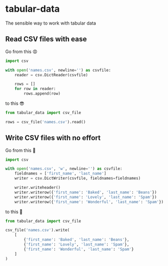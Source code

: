 # tabular-data

The sensible way to work with tabular data

## Read CSV files with ease

Go from this 😡

```python
import csv

with open('names.csv', newline='') as csvfile:
    reader = csv.DictReader(csvfile)

    rows = []
    for row in reader:
        rows.append(row)
```

to this 😎

```python
from tabular_data import csv_file

rows = csv_file('names.csv').read()
```

## Write CSV files with no effort

Go from this 🤮

```python
import csv

with open('names.csv', 'w', newline='') as csvfile:
    fieldnames = ['first_name', 'last_name']
    writer = csv.DictWriter(csvfile, fieldnames=fieldnames)

    writer.writeheader()
    writer.writerow({'first_name': 'Baked', 'last_name': 'Beans'})
    writer.writerow({'first_name': 'Lovely', 'last_name': 'Spam'})
    writer.writerow({'first_name': 'Wonderful', 'last_name': 'Spam'})
```

to this 🤩

```python
from tabular_data import csv_file

csv_file('names.csv').write(
    [
        {'first_name': 'Baked', 'last_name': 'Beans'},
        {'first_name': 'Lovely', 'last_name': 'Spam'},
        {'first_name': 'Wonderful', 'last_name': 'Spam'}
    ]
)
```

